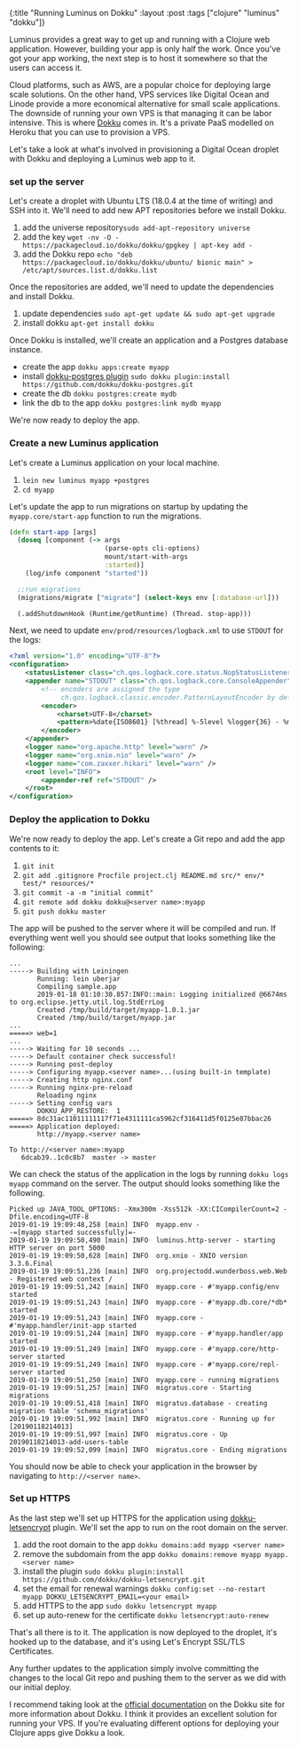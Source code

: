 {:title "Running Luminus on Dokku"
 :layout :post
 :tags ["clojure" "luminus" "dokku"]}

Luminus provides a great way to get up and running with a Clojure web application. However, building your app is only half the work. Once you've got your app working, the next step is to host it somewhere so that the users can access it.

Cloud platforms, such as AWS, are a popular choice for deploying large scale solutions. On the other hand, VPS services like Digital Ocean and Linode provide a more economical alternative for small scale applications. The downside of running your own VPS is that managing it can be labor intensive. This is where [Dokku](http://dokku.viewdocs.io/dokku/) comes in. It's a private PaaS modelled on Heroku that you can use to provision a VPS.

Let's take a look at what's involved in provisioning a Digital Ocean droplet with Dokku and deploying a Luminus web app to it.

### set up the server

Let's create a droplet with Ubuntu LTS (18.0.4 at the time of writing) and SSH into it. We'll need to add new APT repositories before we install Dokku.
 
1. add the universe repository`sudo add-apt-repository universe`
2. add the key `wget -nv -O - https://packagecloud.io/dokku/dokku/gpgkey | apt-key add -`
3. add the Dokku repo `echo "deb https://packagecloud.io/dokku/dokku/ubuntu/ bionic main" > /etc/apt/sources.list.d/dokku.list`

Once the repositories are added, we'll need to update the dependencies and install Dokku.

1. update dependencies `sudo apt-get update && sudo apt-get upgrade`
2. install dokku `apt-get install dokku`

Once Dokku is installed, we'll create an application and a Postgres database instance.

* create the app `dokku apps:create myapp`
* install [dokku-postgres plugin](https://github.com/dokku/dokku-postgres) `sudo dokku plugin:install https://github.com/dokku/dokku-postgres.git`
* create the db `dokku postgres:create mydb`
* link the db to the app `dokku postgres:link mydb myapp`

We're now ready to deploy the app.

### Create a new Luminus application

Let's create a Luminus application on your local machine.

1. `lein new luminus myapp +postgres`
2. `cd myapp`

Let's update the app to run migrations on startup by updating the `myapp.core/start-app` function to run the migrations.

```clojure
(defn start-app [args]
  (doseq [component (-> args
                        (parse-opts cli-options)
                        mount/start-with-args
                        :started)]
    (log/info component "started"))

  ;;run migrations  
  (migrations/migrate ["migrate"] (select-keys env [:database-url]))

  (.addShutdownHook (Runtime/getRuntime) (Thread. stop-app)))
```

Next, we need to update `env/prod/resources/logback.xml` to use `STDOUT` for the logs:

```xml
<?xml version="1.0" encoding="UTF-8"?>
<configuration>
    <statusListener class="ch.qos.logback.core.status.NopStatusListener" />
    <appender name="STDOUT" class="ch.qos.logback.core.ConsoleAppender">
        <!-- encoders are assigned the type
             ch.qos.logback.classic.encoder.PatternLayoutEncoder by default -->
        <encoder>
            <charset>UTF-8</charset>
            <pattern>%date{ISO8601} [%thread] %-5level %logger{36} - %msg %n</pattern>
        </encoder>
    </appender>
    <logger name="org.apache.http" level="warn" />
    <logger name="org.xnio.nio" level="warn" />
    <logger name="com.zaxxer.hikari" level="warn" />
    <root level="INFO">
        <appender-ref ref="STDOUT" />
    </root>
</configuration>
```

### Deploy the application to Dokku

We're now ready to deploy the app. Let's create a Git repo and add the app contents to it:

1. `git init`
2. `git add .gitignore Procfile project.clj README.md src/* env/* test/* resources/*`
3. `git commit -a -m "initial commit"`
1. `git remote add dokku dokku@<server name>:myapp`
2. `git push dokku master`

The app will be pushed to the server where it will be compiled and run. If everything went well you should see output that looks something like the following:

```
...
-----> Building with Leiningen
       Running: lein uberjar
       Compiling sample.app
       2019-01-18 01:10:30.857:INFO::main: Logging initialized @6674ms to org.eclipse.jetty.util.log.StdErrLog
       Created /tmp/build/target/myapp-1.0.1.jar
       Created /tmp/build/target/myapp.jar
...
=====> web=1
...
-----> Waiting for 10 seconds ...
-----> Default container check successful!
-----> Running post-deploy
-----> Configuring myapp.<server name>...(using built-in template)
-----> Creating http nginx.conf
-----> Running nginx-pre-reload
       Reloading nginx
-----> Setting config vars
       DOKKU_APP_RESTORE:  1
=====> 8dc31ac11011111117f71e4311111ca5962cf316411d5f0125e87bbac26
=====> Application deployed:
       http://myapp.<server name>

To http://<server name>:myapp
   6dcab39..1c0c8b7  master -> master
```

We can check the status of the application in the logs by running `dokku logs myapp` command on the server. The output should looks something like the following.

```Setting JAVA_TOOL_OPTIONS defaults based on dyno size. Custom settings will override them.
Picked up JAVA_TOOL_OPTIONS: -Xmx300m -Xss512k -XX:CICompilerCount=2 -Dfile.encoding=UTF-8
2019-01-19 19:09:48,258 [main] INFO  myapp.env -
-=[myapp started successfully]=-
2019-01-19 19:09:50,490 [main] INFO  luminus.http-server - starting HTTP server on port 5000
2019-01-19 19:09:50,628 [main] INFO  org.xnio - XNIO version 3.3.6.Final
2019-01-19 19:09:51,236 [main] INFO  org.projectodd.wunderboss.web.Web - Registered web context /
2019-01-19 19:09:51,242 [main] INFO  myapp.core - #'myapp.config/env started
2019-01-19 19:09:51,243 [main] INFO  myapp.core - #'myapp.db.core/*db* started
2019-01-19 19:09:51,243 [main] INFO  myapp.core - #'myapp.handler/init-app started
2019-01-19 19:09:51,244 [main] INFO  myapp.core - #'myapp.handler/app started
2019-01-19 19:09:51,249 [main] INFO  myapp.core - #'myapp.core/http-server started
2019-01-19 19:09:51,249 [main] INFO  myapp.core - #'myapp.core/repl-server started
2019-01-19 19:09:51,250 [main] INFO  myapp.core - running migrations
2019-01-19 19:09:51,257 [main] INFO  migratus.core - Starting migrations
2019-01-19 19:09:51,418 [main] INFO  migratus.database - creating migration table 'schema_migrations'
2019-01-19 19:09:51,992 [main] INFO  migratus.core - Running up for [20190118214013]
2019-01-19 19:09:51,997 [main] INFO  migratus.core - Up 20190118214013-add-users-table
2019-01-19 19:09:52,099 [main] INFO  migratus.core - Ending migrations
```

You should now be able to check your application in the browser by navigating to `http://<server name>`.

### Set up HTTPS

As the last step we'll set up HTTPS for the application using [dokku-letsencrypt](https://github.com/dokku/dokku-letsencrypt) plugin. We'll set the app to run on the root domain on the server.

1. add the root domain to the app `dokku domains:add myapp <server name>`
2. remove the subdomain from the app `dokku domains:remove myapp myapp.<server name>`
3. install the plugin `sudo dokku plugin:install https://github.com/dokku/dokku-letsencrypt.git`
4. set the email for renewal warnings `dokku config:set --no-restart myapp DOKKU_LETSENCRYPT_EMAIL=<your email>`
5. add HTTPS to the app `sudo dokku letsencrypt myapp`
6. set up auto-renew for the certificate `dokku letsencrypt:auto-renew`

That's all there is to it. The application is now deployed to the droplet, it's hooked up to the database, and it's using Let's Encrypt SSL/TLS Certificates.

Any further updates to the application simply involve committing the changes to the local Git repo and pushing them to the server as we did with our initial deploy.

I recommend taking look at the [official documentation](http://dokku.viewdocs.io/dokku/getting-started/installation/) on the Dokku site for more information about Dokku. I think it provides an excellent solution for running your VPS. If you're evaluating different options for deploying your Clojure apps give Dokku a look.
